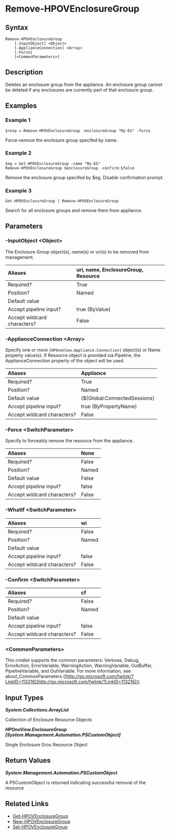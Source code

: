 ﻿---
description: Remove an enclosure group.
---

# Remove-HPOVEnclosureGroup

## Syntax

```text
Remove-HPOVEnclosureGroup
    [-InputObject] <Object>
    [-ApplianceConnection] <Array>
    [-Force]
    [<CommonParameters>]
```

## Description

Deletes an enclosure group from the appliance.
An enclosure group cannot be deleted if any enclosures are currently part of that enclosure group.

## Examples

###  Example 1 

```text
$resp = Remove-HPOVEnclosureGroup -enclosureGroup "My-EG" -force
```

Force-remove the enclosure group specifed by name.

###  Example 2 

```text
$eg = Get-HPOVEnclosureGroup -name "My-EG"
Remove-HPOVEnclosureGroup $enclosureGroup -confirm:$false
```

Remove the enclosure group specifed by $eg. Disable confirmation prompt.

###  Example 3 

```text
Get-HPOVEnclosureGroup | Remove-HPOVEnclosureGroup
```

Search for all enclosure groups and remove them from appliance.

## Parameters

### -InputObject &lt;Object&gt;

The Enclosure Group object(s), name(s) or uri(s) to be removed from management.

| Aliases | uri, name, EnclosureGroup, Resource |
| :--- | :--- |
| Required? | True |
| Position? | Named |
| Default value |  |
| Accept pipeline input? | true (ByValue) |
| Accept wildcard characters? | False |

### -ApplianceConnection &lt;Array&gt;

Specify one or more `[HPOneView.Appliance.Connection]` object(s) or Name property value(s). If Resource object is provided via Pipeline, the ApplianceConnection property of the object will be used.

| Aliases | Appliance |
| :--- | :--- |
| Required? | True |
| Position? | Named |
| Default value | (${Global:ConnectedSessions} | ? Default) |
| Accept pipeline input? | true (ByPropertyName) |
| Accept wildcard characters? | False |

### -Force &lt;SwitchParameter&gt;

Specify to forceably remove the resource from the appliance.

| Aliases | None |
| :--- | :--- |
| Required? | False |
| Position? | Named |
| Default value | False |
| Accept pipeline input? | false |
| Accept wildcard characters? | False |

### -WhatIf &lt;SwitchParameter&gt;



| Aliases | wi |
| :--- | :--- |
| Required? | False |
| Position? | Named |
| Default value |  |
| Accept pipeline input? | false |
| Accept wildcard characters? | False |

### -Confirm &lt;SwitchParameter&gt;



| Aliases | cf |
| :--- | :--- |
| Required? | False |
| Position? | Named |
| Default value |  |
| Accept pipeline input? | false |
| Accept wildcard characters? | False |

### &lt;CommonParameters&gt;

This cmdlet supports the common parameters: Verbose, Debug, ErrorAction, ErrorVariable, WarningAction, WarningVariable, OutBuffer, PipelineVariable, and OutVariable. For more information, see about\_CommonParameters \([http://go.microsoft.com/fwlink/?LinkID=113216](http://go.microsoft.com/fwlink/?LinkID=113216)\)

## Input Types

_**System.Collections.ArrayList**_

Collection of Enclosure Resource Objects

_**HPOneView.EnclosureGroup [System.Management.Automation.PSCustomObject]**_

Single Enclosure Grou Resource Object

## Return Values

_**System.Management.Automation.PSCustomObject**_

A PSCustomObject is returned indicating successful removal of the resource

## Related Links

* [Get-HPOVEnclosureGroup](get-hpovenclosuregroup.md)
* [New-HPOVEnclosureGroup](new-hpovenclosuregroup.md)
* [Set-HPOVEnclosureGroup](set-hpovenclosuregroup.md)
